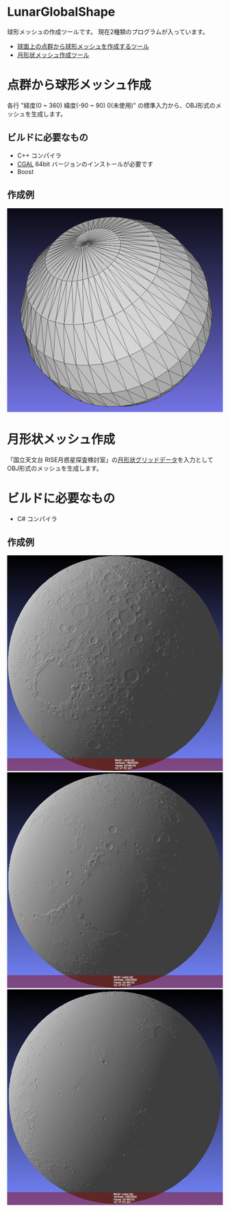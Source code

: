 LunarGlobalShape
================
 球形メッシュの作成ツールです。
 現在2種類のプログラムが入っています。
 
  - [球面上の点群から球形メッシュを作成するツール](LunarGlobalShape) 
  - [月形状メッシュ作成ツール](LunarGridMesh)

# 点群から球形メッシュ作成
各行 "経度(0 ~ 360) 緯度(-90 ~ 90) 0(未使用)" の標準入力から、OBJ形式のメッシュを生成します。

## ビルドに必要なもの
 - C++ コンパイラ
 - [CGAL](http://doc.cgal.org/latest/Manual/installation.html) 64bit バージョンのインストールが必要です 
 - Boost

## 作成例
![渦巻状メッシュ](html/CircularSphere.png)

# 月形状メッシュ作成
「国立天文台 RISE月惑星探査検討室」の[月形状グリッドデータ](http://www.miz.nao.ac.jp/rise-pub/content/pub-data/topo_grid)を入力としてOBJ形式のメッシュを生成します。

# ビルドに必要なもの
 - C# コンパイラ

## 作成例
![月01](html/Moon01.png)
![月02](html/Moon02.png)
![月03](html/Moon03.png)
